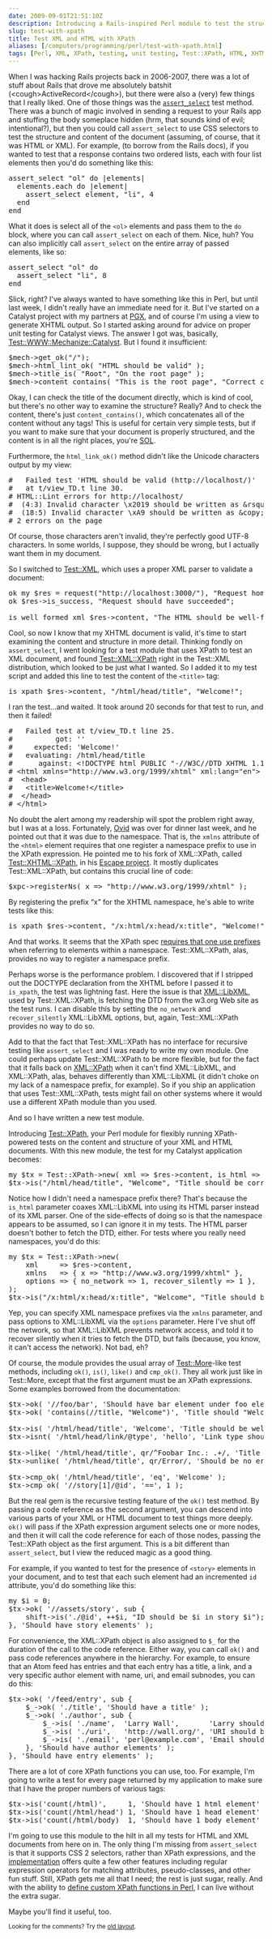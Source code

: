 ```yaml
--- 
date: 2009-09-01T21:51:10Z
description: Introducing a Rails-inspired Perl module to test the structure and content of an XML or HTML document using CSS selectors.
slug: test-with-xpath
title: Test XML and HTML with XPath
aliases: [/computers/programming/perl/test-with-xpath.html]
tags: [Perl, XML, XPath, testing, unit testing, Test::XPath, HTML, XHTML]
---
```


<p>When I was hacking Rails projects back in 2006-2007, there was a lot of
stuff about Rails that drove me absolutely batshit
(&lt;cough&gt;ActiveRecord&lt;/cough&gt;), but there were also a (very) few
things that I really liked. One of those things was
the <a href="http://api.rubyonrails.org/classes/ActionController/Assertions/SelectorAssertions.html#M000569"
title="ActionController::Assertions::SelectorAssertions"><code>assert_select</code></a>
test method. There was a bunch of magic involved in sending a request to your
Rails app and stuffing the body someplace hidden (hrm, that sounds kind of
evil; intentional?), but then you could call <code>assert_select</code> to use
CSS selectors to test the structure and content of the document (assuming, of
course, that it was HTML or XML). For example, (to borrow from the Rails
docs), if you wanted to test that a response contains two ordered lists, each
with four list elements then you'd do something like this:</p>

<pre>
assert_select &quot;ol&quot; do |elements|
  elements.each do |element|
    assert_select element, &quot;li&quot;, 4
  end
end
</pre>

<p>What it does is select all of the <code>&lt;ol&gt;</code> elements and pass
them to the <code>do</code> block, where you can
call <code>assert_select</code> on each of them. Nice, huh? You can also
implicitly call <code>assert_select</code> on the entire array of passed
elements, like so:</p>

<pre>
assert_select &quot;ol&quot; do
  assert_select &quot;li&quot;, 8
end
</pre>

<p>Slick, right? I've always wanted to have something like this in Perl, but
until last week, I didn't really have an immediate need for it. But I've
started on a Catalyst project with my partners
at <a href="http://www.pgexperts.com/" title="PostgreSQL Experts, Inc.">PGX</a>, and of course I'm using a view to generate XHTML output. So I
started asking around for advice on proper unit testing for Catalyst views.
The answer I got was,
basically, <a href="http://search.cpan.org/perldoc?Test::WWW::Mechanize::Catalyst" title="Test::WWW::Mechanize::Catalyst on
CPAN">Test::WWW::Mechanize::Catalyst</a>. But I found it insufficient:</p>

<pre>
$mech->get_ok(&quot;/&quot;);
$mech->html_lint_ok( &quot;HTML should be valid&quot; );
$mech->title_is( &quot;Root&quot;, &quot;On the root page&quot; );
$mech->content_contains( &quot;This is the root page&quot;, &quot;Correct content&quot; );
</pre>

<p>Okay, I can check the title of the document directly, which is kind of
cool, but there's no other way to examine the structure? Really? And to check
the content, there's just <code>content_contains()</code>, which concatenates
all of the content without any tags! This is useful for certain very simple
tests, but if you want to make sure that your document is properly structured,
and the content is in all the right places,
you're <a href="http://www.urbandictionary.com/define.php?term=S.O.L." title="Urban Dictionary: “S.O.L”">SOL</a>.</p>

<p>Furthermore, the <code>html_link_ok()</code> method didn't like the Unicode
characters output by my view:</p>

<pre>
#   Failed test &#x0027;HTML should be valid (http://localhost/)&#x0027;
#   at t/view_TD.t line 30.
# HTML::Lint errors for http://localhost/
#  (4:3) Invalid character \x2019 should be written as &amp;rsquo;
#  (18:5) Invalid character \xA9 should be written as &amp;copy;
# 2 errors on the page
</pre>

<p>Of course, those characters aren't invalid, they're perfectly good UTF-8
characters. In some worlds, I suppose, they should be wrong, but I actually
want them in my document.</p>

<p>So I switched to <a href="http://search.cpan.org/perldoc?Test::XML" title="Test::XML on CPAN">Test::XML</a>, which uses a proper XML parser to
validate a document:</p>

<pre>
ok my $res = request(&quot;http://localhost:3000/&quot;), &quot;Request home page&quot;;
ok $res->is_success, &quot;Request should have succeeded&quot;;

is_well_formed_xml $res->content, &quot;The HTML should be well-formed&quot;;
</pre>

<p>Cool, so now I know that my XHTML document is valid, it's time to start
examining the content and structure in more detail. Thinking fondly on
<code>assert_select</code>, I went looking for a test module that uses XPath
to test an XML document, and
found <a href="http://search.cpan.org/perldoc?Test::XML::XPath" title="Test::XML::XPath on CPAN">Test::XML::XPath</a> right in the Test::XML
distribution, which looked to be just what I wanted. So I added it to my test
script and added this line to test the content of
the <code>&lt;title&gt;</code> tag:</p>

<pre>
is_xpath $res->content, &quot;/html/head/title&quot;, &quot;Welcome!&quot;;
</pre>

<p>I ran the test…and waited. It took around 20 seconds for that test to run,
and then it failed!</p>

<pre>
#   Failed test at t/view_TD.t line 25.
#          got: &#x0027;&#x0027;
#     expected: &#x0027;Welcome!&#x0027;
#   evaluating: /html/head/title
#      against: &lt;!DOCTYPE html PUBLIC &quot;-//W3C//DTD XHTML 1.1//EN&quot; &quot;http://www.w3.org/TR/xhtml11/DTD/xhtml11.dtd&quot;&gt;
# &lt;html xmlns=&quot;http://www.w3.org/1999/xhtml&quot; xml:lang=&quot;en&quot;&gt;
#  &lt;head&gt;
#   &lt;title&gt;Welcome!&lt;/title&gt;
#  &lt;/head&gt;
# &lt;/html&gt;
</pre>

<p>No doubt the alert among my readership will spot the problem right away,
but I was at a loss. Fortunately, <a href="http://use.perl.org/~Ovid/"
title="Ovid on use Perl;">Ovid</a> was over for dinner last week, and he
pointed out that it was due to the namespace. That is, the <code>xmlns</code>
attribute of the <code>&lt;html&gt;</code> element requires that one register
a namespace prefix to use in the XPath expression. He pointed me to his fork
of XML::XPath,
called <a href="http://github.com/Ovid/Escape-/blob/master/t/lib/Test/XHTML/XPath.pm" title="Test::XHTML::XPath on GitHub">Test::XHTML::XPath</a>, in
his <a href="http://github.com/Ovid/Escape-/tree" title="Escape on GitHub">Escape project</a>. It mostly duplicates Test::XML::XPath, but contains
this crucial line of code:</p>

<pre>
$xpc->registerNs( x => &quot;http://www.w3.org/1999/xhtml&quot; );
</pre>

<p>By registering the prefix “x” for the XHTML namespace, he's able to write
tests like this:</p>

<pre>
is_xpath $res->content, &quot;/x:html/x:head/x:title&quot;, &quot;Welcome!&quot;;
</pre>

<p>And that works. It seems that the XPath
spec <a href="http://www.edankert.com/defaultnamespaces.html" title="edankert: “XPath and Default Namespace handling”">requires that one use prefixes</a>
when referring to elements within a namespace. Test::XML::XPath, alas,
provides no way to register a namespace prefix.</p>

<p>Perhaps worse is the performance problem. I discovered that if I stripped
out the DOCTYPE declaration from the XHTML before I passed it
to <code>is_xpath</code>, the test was lightning fast. Here the issue is
that <a href="search.cpan.org/perldoc?XML::LibXML" title="XML::LibXML on CPAN">XML::LibXML</a>, used by Test::XML::XPath, is fetching the DTD from the
w3.org Web site as the test runs. I can disable this by setting
the <code>no_network</code> and <code>recover_silently</code> XML::LibXML
options, but, again, Test::XML::XPath provides no way to do so.</p>

<p>Add to that the fact that Test::XML::XPath has no interface for recursive
testing like <code>assert_select</code> and I was ready to write my own
module. One could perhaps update Test::XML::XPath to be more flexible, but for
the fact that it falls back
on <a href="http://search.cpan.org/perldoc?XML::XPath" title="XML::XPath on CPAN">XML::XPath</a> when it can't find XML::LibXML, and XML::XPath, alas,
behaves differently than XML::LibXML (it didn't choke on my lack of a
namespace prefix, for example). So if you ship an application that uses
Test::XML::XPath, tests might fail on other systems where it would use a
different XPath module than you used.</p>

<p>And so I have written a new test module.</p>

<p>Introducing <a href="http://search.cpan.org/perldoc?Test::XPath" title="Test::XPath on CPAN">Test::XPath</a>, your Perl module for flexibly
running XPath-powered tests on the content and structure of your XML and HTML
documents. With this new module, the test for my Catalyst application
becomes:</p>

<pre>
my $tx = Test::XPath->new( xml => $res->content, is_html => 1 );
$tx->is(&quot;/html/head/title&quot;, &quot;Welcome&quot;, &quot;Title should be correct&quot; );
</pre>

<p>Notice how I didn't need a namespace prefix there? That's because
the <code>is_html</code> parameter coaxes XML::LibXML into using its HTML
parser instead of its XML parser. One of the side-effects of doing so is that
the namespace appears to be assumed, so I can ignore it in my tests. The HTML
parser doesn't bother to fetch the DTD, either. For tests where you really
need namespaces, you'd do this:</p>

<pre>
my $tx = Test::XPath->new(
    xml     => $res->content,
    xmlns   => { x => &quot;http://www.w3.org/1999/xhtml&quot; },
    options => { no_network => 1, recover_silently => 1 },
);
$tx->is(&quot;/x:html/x:head/x:title&quot;, &quot;Welcome&quot;, &quot;Title should be correct&quot; );
</pre>

<p>Yep, you can specify XML namespace prefixes via the <code>xmlns</code>
parameter, and pass options to XML::LibXML via the <code>options</code>
parameter. Here I've shut off the network, so that XML::LibXML prevents
network access, and told it to recover silently when it tries to fetch the
DTD, but fails (because, you know, it can't access the network). Not bad,
eh?</p>

<p>Of course, the module provides the usual array
of <a href="http://search.cpan.org/perldoc?Test::More" title="Test::More on CPAN">Test::More</a>-like test methods, including <code>ok()</code>,
<code>is()</code>, <code>like()</code> and <code>cmp_ok()</code>. They all
work just like in Test::More, except that the first argument must be an XPath
expressions. Some examples borrowed from the documentation:</p>

<pre>
$tx->ok( &#x0027;//foo/bar&#x0027;, &#x0027;Should have bar element under foo element&#x0027; );
$tx->ok( &#x0027;contains(//title, &quot;Welcome&quot;)&#x0027;, &#x0027;Title should &quot;Welcome&quot;&#x0027; );

$tx->is( &#x0027;/html/head/title&#x0027;, &#x0027;Welcome&#x0027;, &#x0027;Title should be welcoming&#x0027; );
$tx->isnt( &#x0027;/html/head/link/@type&#x0027;, &#x0027;hello&#x0027;, &#x0027;Link type should not&#x0027; );

$tx->like( &#x0027;/html/head/title&#x0027;, qr/^Foobar Inc.: .+/, &#x0027;Title context&#x0027; );
$tx->unlike( &#x0027;/html/head/title&#x0027;, qr/Error/, &#x0027;Should be no error in title&#x0027; );

$tx->cmp_ok( &#x0027;/html/head/title&#x0027;, &#x0027;eq&#x0027;, &#x0027;Welcome&#x0027; );
$tx->cmp_ok( &#x0027;//story[1]/@id&#x0027;, &#x0027;==&#x0027;, 1 );
</pre>

<p>But the real gem is the recursive testing feature of the <code>ok()</code>
test method. By passing a code reference as the second argument, you can
descend into various parts of your XML or HTML document to test things more
deeply. <code>ok()</code> will pass if the XPath expression argument selects
one or more nodes, and then it will call the code reference for each of those
nodes, passing the Test::XPath object as the first argument. This is a bit
different than <code>assert_select</code>, but I view the reduced magic as a
good thing.</p>

<p>For example, if you wanted to test for the presence
of <code>&lt;story&gt;</code> elements in your document, and to test that each
such element had an incremented <code>id</code> attribute, you'd do something
like this:</p>

<pre>
my $i = 0;
$tx->ok( &#x0027;//assets/story&#x0027;, sub {
    shift->is(&#x0027;./@id&#x0027;, ++$i, &quot;ID should be $i in story $i&quot;);
}, &#x0027;Should have story elements&#x0027; );
</pre>

<p>For convenience, the XML::XPath object is also assigned to <code>$_</code>
for the duration of the call to the code reference. Either way, you can
call <code>ok()</code> and pass code references anywhere in the hierarchy. For
example, to ensure that an Atom feed has entries and that each entry has a
title, a link, and a very specific author element with name, uri, and email
subnodes, you can do this:</p>

<pre>
$tx->ok( &#x0027;/feed/entry&#x0027;, sub {
    $_->ok( &#x0027;./title&#x0027;, &#x0027;Should have a title&#x0027; );
    $_->ok( &#x0027;./author&#x0027;, sub {
        $_->is( &#x0027;./name&#x0027;,  &#x0027;Larry Wall&#x0027;,       &#x0027;Larry should be author&#x0027; );
        $_->is( &#x0027;./uri&#x0027;,   &#x0027;http://wall.org/&#x0027;, &#x0027;URI should be correct&#x0027; );
        $_->is( &#x0027;./email&#x0027;, &#x0027;perl@example.com&#x0027;, &#x0027;Email should be right&#x0027; );
    }, &#x0027;Should have author elements&#x0027; );
}, &#x0027;Should have entry elements&#x0027; );
</pre>

<p>There are a lot of core XPath functions you can use, too. For example,
I'm going to write a test for every page returned by my application to make
sure that I have the proper numbers of various tags:</p>

<pre>
$tx->is(&#x0027;count(/html)&#x0027;,     1, &#x0027;Should have 1 html element&#x0027; );
$tx->is(&#x0027;count(/html/head&#x0027;) 1, &#x0027;Should have 1 head element&#x0027; );
$tx->is(&#x0027;count(/html/body)  1, &#x0027;Should have 1 body element&#x0027; );
</pre>

<p>I'm going to use this module to the hilt in all my tests for HTML and XML
documents from here on in. The only thing I'm missing
from <code>assert_select</code> is that it supports CSS 2 selectors, rather
than XPath expressions, and
the <a href="http://api.rubyonrails.org/classes/HTML/Selector.html" title="Ruby HTML::Selector">implementation</a> offers quite a few other
features including regular expression operators for matching attributes,
pseudo-classes, and other fun stuff. Still, XPath gets me all that I need; the
rest is just sugar, really. And with the ability to
<a href="http://search.cpan.org/dist/Test-XPath/lib/Test/XPath.pm#xpc" title="Test::XPath: Define new XPath functions">define custom XPath functions
in Perl</a>, I can live without the extra sugar.</p>

<p>Maybe you'll find it useful, too.</p>

<p class="past"><small>Looking for the comments? Try the <a rel="nofollow" href="//past.justatheory.com/computers/programming/perl/test-with-xpath.html">old layout</a>.</small></p>


